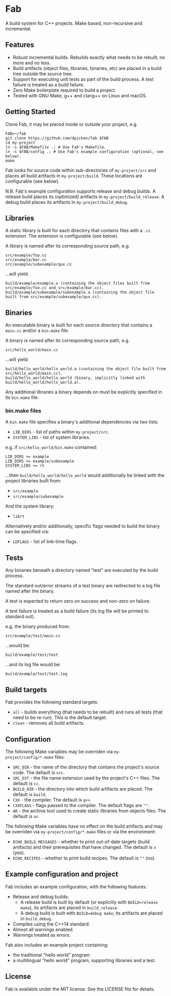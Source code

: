 # Fab

A build system for C++ projects.  Make based, non-recursive and incremental.

## Features

- Robust incremental builds.  Rebuilds exactly what needs to be rebuilt, no more and no less.
- Build artifacts (object files, libraries, binaries, etc) are placed in a build tree outside the source tree.
- Support for executing unit tests as part of the build process.  A test failure is treated as a build failure.
- Zero Make boilerplate required to build a project.
- Tested with GNU Make, g++ and clang++ on Linux and macOS.

## Getting Started

Clone Fab, it may be placed inside or outside your project, e.g.

    FAB=~/fab
    git clone https://github.com/dpicken/fab $FAB
    cd my-project
    ln -s $FAB/Makefile .; # Use Fab's Makefile.
    ln -s $FAB/config .; # Use Fab's example configuration (optional, see below).
    make

Fab looks for source code within sub-directories of `my-project/src` and places all build artifacts in `my-project/build`.
These locations are configurable (see below).

N.B. Fab's example configuration supports release and debug builds.
A release build places its (optimized) artifacts in `my-project/build_release`.
A debug build places its artifacts in `my-project/build_debug`.

## Libraries

A static library is built for each directory that contains files with a `.cc` extension.
The extension is configurable (see below).

A library is named after its corresponding source path, e.g.

    src/example/foo.cc
    src/example/bar.cc
    src/example/subexample/qux.cc

...will yield:

    build/example/example.a (containing the object files built from src/example/foo.cc and src/example/bar.cc).
    build/example/subexample/subexample.a (containing the object file built from src/example/subexample/qux.cc).

## Binaries

An executable binary is built for each source directory that contains a `main.cc` and/or a `bin.make` file.

A binary is named after its corresponding source path, e.g.

    src/hello_world/main.cc

...will yield:

    build/hello_world/hello_world.a (containing the object file built from src/hello_world/main.cc).
    build/hello_world/hello_world (binary, implicitly linked with build/hello_world/hello_world.a).

Any additional libraries a binary depends on must be explicitly specified in its `bin.make` file.

### bin.make files

A `bin.make` file specifies a binary's additional dependencies via two lists:

- `LIB_DIRS` - list of paths within `my-project/src`.
- `SYSTEM_LIBS` - list of system libraries.

e.g. if `src/hello_world/bin.make` contained:

    LIB_DIRS += example
    LIB_DIRS += example/subexample
    SYSTEM_LIBS += rt

...then `build/hello_world/hello_world` would additionally be linked with the project libraries built from:

- `src/example`
- `src/example/subexample`

And the system library:

- `librt`

Alternatively and/or additionally, specific flags needed to build the binary can be specified via:

- `LDFLAGS` - list of link-time flags.

## Tests

Any binaries beneath a directory named "test" are executed by the build process.

The standard out/error streams of a test binary are redirected to a log file named after the binary.

A test is expected to return zero on success and non-zero on failure.

A test failure is treated as a build failure (its log file will be printed to standard out).

e.g. the binary produced from:

    src/example/test/main.cc

...would be:

    build/example/test/test

...and its log file would be:

    build/example/test/test.log

## Build targets

Fab provides the following standard targets:

- `all` - builds everything (that needs to be rebuilt) and runs all tests (that need to be re-run).  This is the default target.
- `clean` - removes all build artifacts.

## Configuration

The following Make variables may be overriden via `my-project/config/*.make` files:

- `SRC_DIR` - the name of the directory that contains the project's source code.  The default is `src`.
- `SRC_EXT` - the file name extension used by the project's C++ files.  The default is `cc`.
- `BUILD_DIR` - the directory into which build artifacts are placed.  The default is `build`.
- `CXX` - the compiler.  The default is `g++`.
- `CXXFLAGS` - flags passed to the compiler.  The default flags are `""`.
- `AR` - the archive tool used to create static libraries from objects files.  The default is `ar`.

The following Make variables have no effect on the build artifacts and may be overriden via `my-project/config/*.make` files or via the environment:

- `ECHO_BUILD_MESSAGES` - whether to print out-of-date targets (build artifacts) and their prerequisites that have changed.  The default is `x` (yes).
- `ECHO_RECIPES` - whether to print build recipes.  The default is `""` (no).

## Example configuration and project

Fab includes an example configuration, with the following features:

- Release and debug builds:
  - A release build is built by default (or explicitly with `BUILD=release make`), its artifacts are placed in `build_release`.
  - A debug build is built with `BUILD=debug make`, its artifacts are placed in `build_debug`.
- Compiles using the C++14 standard.
- Almost all warnings enabled.
- Warnings treated as errors.

Fab also includes an example project containing:

- the traditional "hello world" program
- a multilingual "hello world" program, supporting libraries and a test.

## License

Fab is available under the MIT license.  See the LICENSE file for details.
